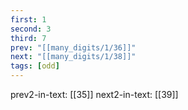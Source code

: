 ```yaml
---
first: 1
second: 3
third: 7
prev: "[[many_digits/1/36]]"
next: "[[many_digits/1/38]]"
tags: [odd]
---
```

prev2-in-text: [[35]]
next2-in-text: [[39]]
